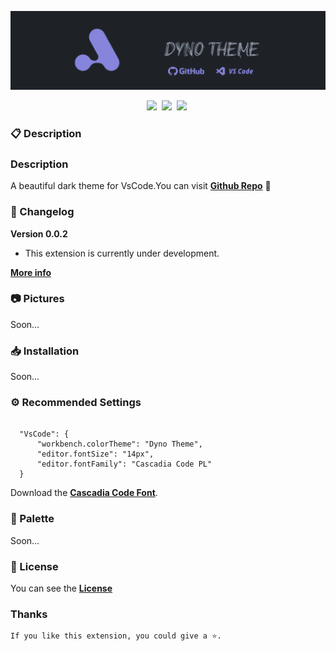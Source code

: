 <p align="center" >
    <img  src="./public/images/banner.png">
</p>

<p align="center">
    <a href="https://github.com/kodiexp/dyno-theme"><img src="https://vsmarketplacebadge.apphb.com/version-short/Kodi.dyno-theme.svg?style=for-the-badge&colorA=1e2227&colorB=8780d8&label=VERSION" ></a>&nbsp;
    <a href="https://github.com/kodiexp/dyno-theme"><img src="https://vsmarketplacebadge.apphb.com/installs-short/Kodi.dyno-theme.svg?style=for-the-badge&colorA=1e2227&colorB=8780d8&label=Installs" ></a>&nbsp;
    <a href="https://github.com/kodiexp/dyno-theme"><img src="https://vsmarketplacebadge.apphb.com/downloads-short/Kodi.dyno-theme.svg?style=for-the-badge&colorA=1e2227&colorB=8780d8&label=Downloads" ></a>&nbsp;
</p>

### 📋 Description
<h3 color="#8780d8"> Description</h3>

A beautiful dark theme for VsCode.You can visit [**Github Repo**](https://github.com/kodiexp/dyno-theme) 💜
&nbsp;
### 📝 Changelog
**Version 0.0.2**
  - This extension is currently under development. 

[**More info**](https://github.com/kodiexp/dyno-theme/blob/main/Changelog.md)
&nbsp;
### 📷 Pictures

Soon...
&nbsp;
### 📥 Installation

Soon...
&nbsp;
### ⚙ Recommended Settings 
  ```jsonc

    "VsCode": {
        "workbench.colorTheme": "Dyno Theme",
        "editor.fontSize": "14px",
        "editor.fontFamily": "Cascadia Code PL"
    }

  ```

Download the [**Cascadia Code Font**](https://github.com/microsoft/cascadia-code/releases).
&nbsp;
### 🎨 Palette

Soon...
&nbsp;
### 🔖 License

You can see the [**License**](https://github.com/kodiexp/dyno-theme/blob/main/LICENSE)
&nbsp;
### Thanks

    If you like this extension, you could give a ⭐.
&nbsp;


